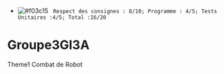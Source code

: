 - ![#f03c15](https://via.placeholder.com/15/f03c15/000000?text=+) ` Respect des consignes : 8/10; Programme : 4/5; Tests Unitaires :4/5; Total :16/20`
# Groupe3Gl3A
Theme1 Combat de Robot
